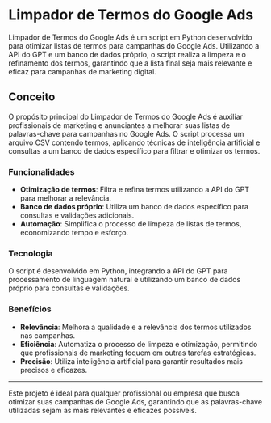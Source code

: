 # Limpador de Termos do Google Ads

Limpador de Termos do Google Ads é um script em Python desenvolvido para otimizar listas de termos para campanhas do Google Ads. Utilizando a API do GPT e um banco de dados próprio, o script realiza a limpeza e o refinamento dos termos, garantindo que a lista final seja mais relevante e eficaz para campanhas de marketing digital.

## Conceito

O propósito principal do Limpador de Termos do Google Ads é auxiliar profissionais de marketing e anunciantes a melhorar suas listas de palavras-chave para campanhas no Google Ads. O script processa um arquivo CSV contendo termos, aplicando técnicas de inteligência artificial e consultas a um banco de dados específico para filtrar e otimizar os termos.

### Funcionalidades

- **Otimização de termos**: Filtra e refina termos utilizando a API do GPT para melhorar a relevância.
- **Banco de dados próprio**: Utiliza um banco de dados específico para consultas e validações adicionais.
- **Automação**: Simplifica o processo de limpeza de listas de termos, economizando tempo e esforço.

### Tecnologia

O script é desenvolvido em Python, integrando a API do GPT para processamento de linguagem natural e utilizando um banco de dados próprio para consultas e validações.

### Benefícios

- **Relevância**: Melhora a qualidade e a relevância dos termos utilizados nas campanhas.
- **Eficiência**: Automatiza o processo de limpeza e otimização, permitindo que profissionais de marketing foquem em outras tarefas estratégicas.
- **Precisão**: Utiliza inteligência artificial para garantir resultados mais precisos e eficazes.

---

Este projeto é ideal para qualquer profissional ou empresa que busca otimizar suas campanhas de Google Ads, garantindo que as palavras-chave utilizadas sejam as mais relevantes e eficazes possíveis.
